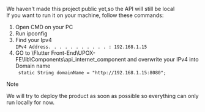 We haven't made this project public yet,so the API will still be local<br/>
If you want to run it on your machine, follow these commands:
1. Open CMD on your PC
2. Run ipconfig
3. Find your Ipv4 <br/> `IPv4 Address. . . . . . . . . . . : 192.168.1.15`
4. GO to \Flutter Front-End\UPOX-FE\lib\Components\api_internet_component and overwrite your IPv4 into Domain name<br/>
`  static String domainName = "http://192.168.1.15:8080"; `
> [!NOTE]
> We will try to deploy the product as soon as possible so everything can only run locally for now.
